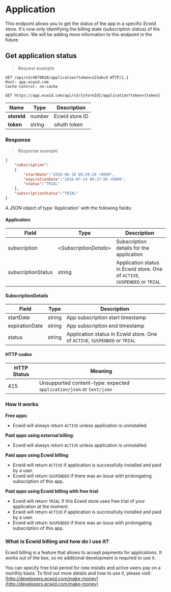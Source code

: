 # Application

This endpoint allows you to get the status of the app in a specific Ecwid store. It's now only identifying the billing state (subscription status) of the application. We will be adding more information to this endpoint in the future.

## Get application status 

> Request example

```http
GET /api/v3/4870020/application?token=123abcd HTTP/1.1
Host: app.ecwid.com
Cache-Control: no-cache
```

`GET https://app.ecwid.com/api/v3/{storeId}/application?token={token}`

Name | Type    | Description
---- | ------- | --------------
**storeId** |  number | Ecwid store ID
**token** |  string | oAuth token

### Response

> Response example

```json
{
	"subscription":
	{
		"startDate":"2016-06-30 08:28:28 +0000",
		"expirationDate":"2016-07-14 09:27:56 +0000",
		"status":"TRIAL"
	},
	"subscriptionStatus":"TRIAL"
}
```

A JSON object of type 'Application' with the following fields:

#### Application

Field | Type | Description
------| ------| -----------
subscription | \<*SubscriptionDetails*\> | Subscription details for the application
subscriptionStatus | string | Application status in Ecwid store. One of `ACTIVE`, `SUSPENDED` or `TRIAL`

#### SubscriptionDetails

Field | Type | Description
------| ------| -----------
startDate | string | App subscription start timestamp
expirationDate | string | App subscription end timestamp
status | string | Application status in Ecwid store. One of `ACTIVE`, `SUSPENDED` or `TRIAL`

#### HTTP codes

HTTP Status | Meaning
------------|--------
415 | Unsupported content-type: expected `application/json` or `text/json`

### How it works


**Free apps**: 

- Ecwid will always return `ACTIVE` unless application is uninstalled. 

**Paid apps using external billing**: 

- Ecwid will always return `ACTIVE` unless application is uninstalled. 

**Paid apps using Ecwid billing**: 

- Ecwid will return `ACTIVE` if application is successfully installed and paid by a user. 
- Ecwid will return `SUSPENDED` if there was an issue with prolongating subscription of this app.

**Paid apps using Ecwid billing with free trial**: 

- Ecwid will return `TRIAL` if this Ecwid store uses free trial of your application at the moment. 
- Ecwid will return `ACTIVE` if application is successfully installed and paid by a user. 
- Ecwid will return `SUSPENDED` if there was an issue with prolongating subscription of this app.

### What is Ecwid billing and how do I use it? 

Ecwid billing is a feature that allows to accept payments for applications. It works out of the box, so no additional development is required to use it. 

You can specify free trial period for new installs and active users pay on a monthly basis. To find out more details and how to use it, please visit: [http://developers.ecwid.com/make-money](http://developers.ecwid.com/make-money)
